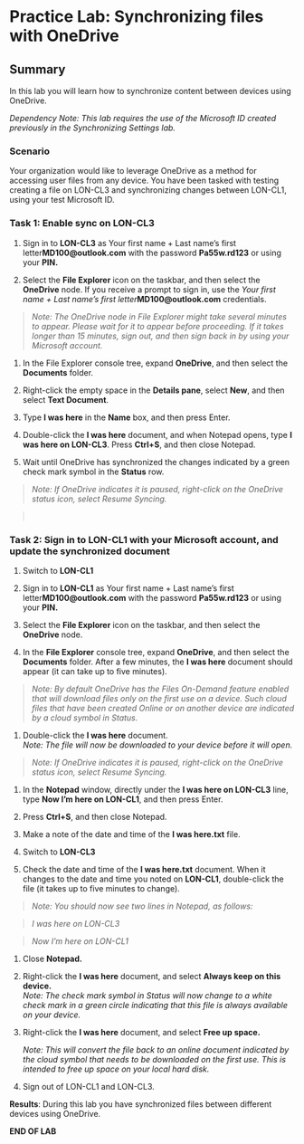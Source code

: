 # Practice Lab: Synchronizing files with OneDrive

## Summary

In this lab you will learn how to synchronize content between devices using
OneDrive.

*Dependency Note: This lab requires the use of the Microsoft ID created
previously in the Synchronizing Settings lab.*

### Scenario

Your organization would like to leverage OneDrive as a method for accessing user
files from any device. You have been tasked with testing creating a file on
LON-CL3 and synchronizing changes between LON-CL1, using your test Microsoft ID.


### Task 1: Enable sync on LON-CL3

1.  Sign in to **LON-CL3** as Your first name + Last name’s first
    letter**MD100\@outlook.com** with the password **Pa55w.rd123** or using your
    **PIN.**

2.  Select the **File Explorer** icon on the taskbar, and then select the
    **OneDrive** node. If you receive a prompt to sign in, use the *Your first
    name + Last name’s first letter***MD100\@outlook.com** credentials.

>   *Note: The OneDrive node in File Explorer might take several minutes to
>   appear. Please wait for it to appear before proceeding. If it takes longer
>   than 15 minutes, sign out, and then sign back in by using your Microsoft
>   account.*

1.  In the File Explorer console tree, expand **OneDrive**, and then select the
    **Documents** folder.

2.  Right-click the empty space in the **Details pane**, select **New**, and
    then select **Text Document**.

3.  Type **I was here** in the **Name** box, and then press Enter.

4.  Double-click the **I was here** document, and when Notepad opens, type **I
    was here on LON-CL3**. Press **Ctrl+S**, and then close Notepad.

5.  Wait until OneDrive has synchronized the changes indicated by a green check
    mark symbol in the **Status** row.

>   *Note: If OneDrive indicates it is paused, right-click on the OneDrive
>   status icon, select Resume Syncing.*

>    

### Task 2: Sign in to LON-CL1 with your Microsoft account, and update the synchronized document

1.  Switch to **LON-CL1**

2.  Sign in to **LON-CL1** as Your first name + Last name’s first
    letter**MD100\@outlook.com** with the password **Pa55w.rd123** or using your
    **PIN.**

3.  Select the **File Explorer** icon on the taskbar, and then select the
    **OneDrive** node.

4.  In the **File Explorer** console tree, expand **OneDrive**, and then select
    the **Documents** folder. After a few minutes, the **I was here** document
    should appear (it can take up to five minutes).

>   *Note: By default OneDrive has the Files On-Demand feature enabled that will
>   download files only on the first use on a device. Such cloud files that have
>   been created Online or on another device are indicated by a cloud symbol in
>   Status.*

1.  Double-click the **I was here** document.  
    *Note: The file will now be downloaded to your device before it will open.*

>   *Note: If OneDrive indicates it is paused, right-click on the OneDrive
>   status icon, select Resume Syncing.*

1.  In the **Notepad** window, directly under the **I was here on LON-CL3**
    line, type **Now I’m here on LON-CL1**, and then press Enter.

2.  Press **Ctrl+S**, and then close Notepad.

3.  Make a note of the date and time of the **I was here.txt** file.

4.  Switch to **LON-CL3**

5.  Check the date and time of the **I was here.txt** document. When it changes
    to the date and time you noted on **LON-CL1**, double-click the file (it
    takes up to five minutes to change).

>   *Note: You should now see two lines in Notepad, as follows:*

>   *I was here on LON-CL3*

>   *Now I’m here on LON-CL1*

1.  Close **Notepad.**

2.  Right-click the **I was here** document, and select **Always keep on this
    device.**  
    *Note: The check mark symbol in Status will now change to a white check mark
    in a green circle indicating that this file is always available on your
    device.*

3.  Right-click the **I was here** document, and select **Free up space.**  
    
    _Note: This will convert the file back to an online document indicated
    by the cloud symbol that needs to be downloaded on the first use. This is
    intended to free up space on your local hard disk._

4.  Sign out of LON-CL1 and LON-CL3.

**Results**: During this lab you have synchronized files between different
devices using OneDrive.

**END OF LAB**